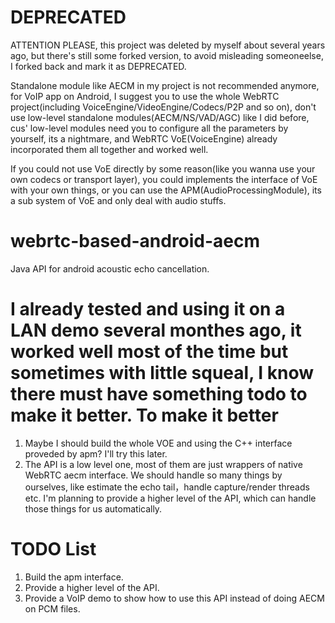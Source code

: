 DEPRECATED
=========================
  ATTENTION PLEASE, this project was deleted by myself about several years ago, but there's still some forked version, to avoid misleading someoneelse, I forked back and mark it as DEPRECATED. 
  
  Standalone module like AECM in my project is not recommended anymore, for VoIP app on Android, I suggest you to use the whole WebRTC project(including VoiceEngine/VideoEngine/Codecs/P2P and so on), don't use low-level standalone modules(AECM/NS/VAD/AGC) like I did before, cus' low-level modules need you to configure all the parameters by yourself, its a nightmare, and WebRTC VoE(VoiceEngine) already incorporated them all together and worked well.
  
  If you could not use VoE directly by some reason(like you wanna use your own codecs or transport layer), you could implements the interface of VoE with your own things, or you can use the APM(AudioProcessingModule), its a sub system of VoE and only deal with audio stuffs.






webrtc-based-android-aecm
=========================

  Java API for android acoustic echo cancellation.
  
  I already tested and using it on a LAN demo several monthes ago, it worked well most of the time but sometimes with little squeal, I know there must have something todo to make it better.
To make it better
=========================
  1. Maybe I should build the whole VOE and using the C++ interface proveded by apm? I'll try this later. 
  2. The API is a low level one, most of them are just wrappers of native WebRTC aecm interface. We should handle so many things by ourselves, like estimate the echo tail，handle capture/render threads etc. I'm planning to provide a higher level of the API, which can handle those things for us automatically.

TODO List
=========================
  1. Build the apm interface.
  2. Provide a higher level of the API.
  3. Provide a VoIP demo to show how to use this API instead of doing AECM on PCM files.

